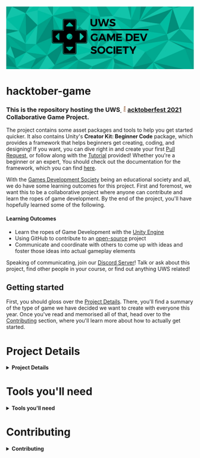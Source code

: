 [![The UWS Games Development Society Banner](./docs/images/gamedevsoc.jpg "The UWS Games Development Society Banner")](https://www.uwsunion.org.uk/society/uwsgamsedevsociety/)

# hacktober-game

<h3 float="left">
  This is the repository hosting the UWS<a href="https://hacktoberfest.digitalocean.com/" target="_blank"> <img src="./docs/images/hacktoberfest21-h.svg" width="16" height="16" />acktoberfest 2021</a> Collaborative Game Project.
</h3>

The project contains some asset packages and tools to help you get started quicker. It also contains Unity's **Creator Kit: Beginner Code** package, which provides a framework that helps beginners get creating, coding, and designing! If you want, you can dive right in and create your first [Pull Request](./compare), or follow along with the [Tutorial](https://learn.unity.com/tutorial/get-started-with-creator-kit-beginner-code) provided! Whether you're a beginner or an expert, You should check out the documentation for the framework, which you can find [here](https://uws-gamedev-society.github.io/hacktober-game/).

With the [Games Development Society](https://www.uwsunion.org.uk/society/uwsgamsedevsociety/) being an educational society and all, we do have some learning outcomes for this project. First and foremost, we want this to be a collaborative project where anyone can contribute and learn the ropes of game development. By the end of the project, you'll have hopefully learned some of the following.

#### Learning Outcomes

+ Learn the ropes of Game Development with the [Unity Engine](https://unity.com/)
+ Using GitHub to contribute to an [open-source](https://en.wikipedia.org/wiki/Open_source) project
+ Communicate and coordinate with others to come up with ideas and foster those ideas into actual gameplay elements

Speaking of communicating, join our [Discord Server](https://discord.gg/bHnteaj)! Talk or ask about this project, find other people in your course, or find out anything UWS related!

## Getting started

<span id="project-details"></span>First, you should gloss over the [Project Details](#project-details). There, you'll find a summary of the type of game we have decided we want to create with everyone this year. Once you've read and memorised all of that, head over to the [Contributing](#contributing) section, where you'll learn more about how to actually get started.

# Project Details

<details>
  <summary><b>Project Details</b></summary>

+ Genre: **Puzzle**
  + The genre defines the overarching "type" of game that we want to create.
+ Setting: **Utopia**
  + The setting tells the player the overall style of the game in terms of time period, architecture, and environment.
+ Theme: **Pursuit**
  + The theme is the main characteristic or definition of the game. Not everything in the game needs to be considered with the theme in mind. However, the more things are, the more consistent the game will be!
+ Creative Rule: **Don't Stop Moving**
  + This rule is a creative limitation to make the game a bit more interesting. Not everything in the game needs to be made to follow this rule, but the main gameplay elements should be considered with this rule in mind.
  
</details>

# Tools you'll need

<details>
  <summary><b>Tools you'll need</b></summary>

+ [Unity 2021.1.20f1](https://unity3d.com/get-unity/download?thank-you=update&download_nid=65137&os=Win)
  + You should be able to install the engine through [Unity Hub](https://unity3d.com/get-unity/download)
+ [Visual Studio Community](https://visualstudio.microsoft.com/vs/unity-tools/) (recommended) OR [Visual Studio Code](https://code.visualstudio.com/docs/other/unity) OR [Rider](https://www.jetbrains.com/lp/dotnet-unity/)
  + I guess this is optional if you don't plan to code at all.
+ [GitHub Desktop](https://desktop.github.com/)
  + This is optional if you're already an expert git user!

</details>

# Contributing

<details>
  <summary><b>Contributing</b></summary>
  
We'll be making heavy use of the open-source workflow, which should really help instill good practice when it comes to project management and contributing to projects. Some of the terminology may be unfamiliar to you, so following are some refreshers. You can also always just look up a term in the [GitHub Glossary](https://docs.github.com/en/get-started/quickstart/github-glossary) or [Google](https://google.com) 😋
  
<details>
  <summary><b>Quick Glossary Refresher</b></summary>

+ Git
  + Git is an open source program for tracking changes in text files. It was written by the author of the Linux operating system, and is the core technology that GitHub, the social and user interface, is built on top of.
+ Project
  + The **Unity** Project, which is generally accessed through the [Unity Hub](https://docs.unity3d.com/Manual/GettingStartedInstallingHub.html).
+ Repository
  + A repository is the most basic element of GitHub. They're easiest to imagine as a project's folder. A repository contains all of the project files (including documentation), and stores each file's revision history. Repositories can have multiple collaborators and can be either public or private.
+ Remote
  + This is the version of a repository or branch that is hosted on a server, most likely GitHub.com. Remote versions can be connected to local clones so that changes can be synced. If you're reading this in a browser, your remote is most likely the URL of this page!
+ Issue
  + Issues are suggested improvements, tasks or questions related to the repository. Issues can be created by anyone (for public repositories), and are moderated by repository collaborators. Each issue contains its own discussion thread. You can also categorize an issue with labels and assign it to someone.
+ Commit
  + A commit, or "revision", is an individual change to a file (or set of files). When you make a commit to save your work, Git creates a unique ID (a.k.a. the "SHA" or "hash") that allows you to keep record of the specific changes committed along with who made them and when. Commits usually contain a commit message which is a brief description of what changes were made.
+ Pushing/Pulling
  + To Push means to send your committed changes to a remote repository on GitHub.com. For instance, if you change something locally, you can push those changes so that others may access them.
  + A Pull refers to when you are fetching in changes and merging them. For instance, if someone has edited the remote file you're both working on, you'll want to pull in those changes to your local copy so that it's up to date. See also fetch.
+ Pull Request
  + Pull requests are proposed changes to a repository submitted by a user and accepted or rejected by a repository's collaborators. Like issues, pull requests each have their own discussion forum.
  + [Learn more about PRs](https://docs.github.com/en/github/collaborating-with-pull-requests/proposing-changes-to-your-work-with-pull-requests/about-pull-requests)

</details>

## How do I get started?

1. Fork & Clone this repository to your local machine. You only have to do this once. ([how?](https://docs.github.com/en/desktop/contributing-and-collaborating-using-github-desktop/adding-and-cloning-repositories/cloning-and-forking-repositories-from-github-desktop#forking-a-repository))
3. Create a new branch, loosely named after the feature you'd like to add ([how?](https://docs.github.com/en/desktop/contributing-and-collaborating-using-github-desktop/making-changes-in-a-branch/managing-branches#creating-a-branch))
4. Open the project in Unity ([how?](https://docs.unity3d.com/2019.1/Documentation/Manual/GettingStarted.html))

From here, you have 2 choices:

+ [Review](https://github.com/UWS-Gamedev-Society/hacktober-game/projects/1) any outstanding tasks, pick one, and let others know that you'd like to tackle it by commenting on the issue. If you're not sure how to go about tackling it, ask for help!
  + Alternatively, You can totally also [throw your own ideas into the mix](https://github.com/UWS-Gamedev-Society/hacktober-game/issues/new)!
+ Work away at anything you'd like to see in the game!

Once you're done creating and are satisfied with what you've worked on, make sure you:

1. Commit & Push your changes ([how?](https://docs.github.com/en/desktop/contributing-and-collaborating-using-github-desktop/making-changes-in-a-branch/committing-and-reviewing-changes-to-your-project#write-a-commit-message-and-push-your-changes))
2. Create a Pull Request ([how?](https://docs.github.com/en/desktop/contributing-and-collaborating-using-github-desktop/working-with-your-remote-repository-on-github-or-github-enterprise/creating-an-issue-or-pull-request#creating-a-pull-request))
3. Wait for a project maintainer to review your PR (how boring!)

You can delete your feature branch once your PR has been accepted!

#### Important things to remember

+ Make sure to create a new branch for every feature you intend to add. This makes it easier to merge your hard work into the main repository and allows you to submit multiple features simultaneously.
  
</details>
